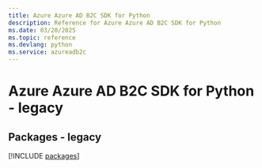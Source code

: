 ```yaml
---
title: Azure Azure AD B2C SDK for Python
description: Reference for Azure Azure AD B2C SDK for Python
ms.date: 03/20/2025
ms.topic: reference
ms.devlang: python
ms.service: azureadb2c
---
```

# Azure Azure AD B2C SDK for Python - legacy
## Packages - legacy
[!INCLUDE [packages](azure-ad-b2c-index.md)]